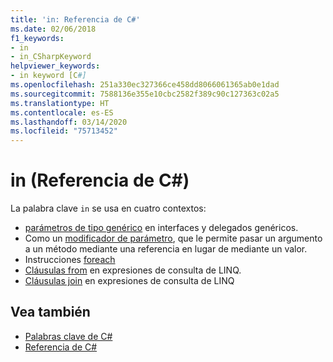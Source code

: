 ```yaml
---
title: 'in: Referencia de C#'
ms.date: 02/06/2018
f1_keywords:
- in
- in_CSharpKeyword
helpviewer_keywords:
- in keyword [C#]
ms.openlocfilehash: 251a330ec327366ce458dd8066061365ab0e1dad
ms.sourcegitcommit: 7588136e355e10cbc2582f389c90c127363c02a5
ms.translationtype: HT
ms.contentlocale: es-ES
ms.lasthandoff: 03/14/2020
ms.locfileid: "75713452"
---
```

# <a name="in-c-reference"></a>in (Referencia de C#)

La palabra clave `in` se usa en cuatro contextos:  
  
- [parámetros de tipo genérico](in-generic-modifier.md) en interfaces y delegados genéricos.
- Como un [modificador de parámetro](in-parameter-modifier.md), que le permite pasar un argumento a un método mediante una referencia en lugar de mediante un valor.
- Instrucciones [foreach](foreach-in.md)
- [Cláusulas from](from-clause.md) en expresiones de consulta de LINQ.
- [Cláusulas join](join-clause.md) en expresiones de consulta de LINQ
  
## <a name="see-also"></a>Vea también

- [Palabras clave de C#](index.md)
- [Referencia de C#](../index.md)
